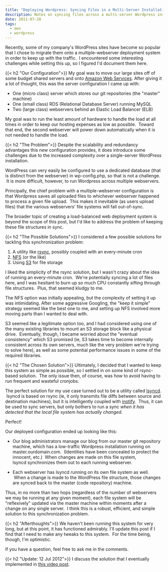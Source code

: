 ```yaml
---
title: "Deploying Wordpress: Syncing Files in a Multi-Server Installation"
description: Notes on syncing files across a multi-server Wordpress installation.
date: 2011-07-28
tags:
  - aws
  - wordpress
---
```


Recently, some of my company's WordPress sites have become so popular that I
chose to migrate them onto a multiple-webserver deployment system in order to
keep up with the traffic.  I encountered some interesting challenges while
setting this up, so I figured I'd document them here.

<!--more-->


{{< h2 "Our Configuration">}}
My goal was to move our large sites off of some budget shared servers and onto
[Amazon Web Services][]. After giving it a lot of thought, this was the
server configuration I came up with:

- One (micro class) server which stores our git repositories (the "master" machine)
- One (small class) RDS (Relational Database Server) running MySQL
- Two (large class) webservers behind an Elastic Load Balancer (ELB)

My goal was to run the least amount of hardware to handle the load at all times
in order to keep our hosting expenses as low as possible.  Toward that end, the
second webserver will power down automatically when it is not needed to handle
the load.


{{< h2 "The Problem">}}
Despite the scalability and redundancy advantages this new configuration
provides, it does introduce some challenges due to the increased complexity
over a single-server WordPress installation.

WordPress can very easily be configured to use a dedicated database (that is
distinct from the webserver) in wp-config.php, so that is not a challenge.  It
is more difficult, however, to run Wordpress across multiple webservers.

Principally, the chief problem with a multiple-webserver configuration is that
Wordpress saves all uploaded files to whichever webserver happened to process a
given file upload.  This makes it inevitable (as users upload files) that the
various webservers' file systems will fall out-of-sync.

The broader topic of creating a load-balanced web deployment system is beyond
the scope of this post, but I'd like to address the problem of keeping these
file structures in sync.


{{< h2 "The Possible Solutions">}}
I considered a few possible solutions for tackling
this synchronization problem:

1. A utility like [rsync][], possibly coupled with an every-minute cron
2. [NFS][] (or the like)
3. Using [S3][] for file storage

I liked the simplicity of the rsync solution, but I wasn't crazy about the idea
of running an every-minute cron.  We're potentially syncing a lot of files
here, and I was hesitant to burn up so much CPU constantly sifting through file
structures.  Plus, that seemed kludgy to me.

The NFS option was initially appealing, but the complexity of setting it up was
intimidating. After some aggressive Googling, the "keep it simple" strategy
seemed like the best one to me, and setting up NFS involved more moving parts
than I wanted to deal with.

S3 seemed like a legitimate option too, and I had considered using one of the
many existing libraries to mount an S3 storage block like a physical drive.
 Eventually, though, I became worried about the "eventual consistency" which S3
promised (ie, S3 takes time to become internally consistent across its own
servers, much like the very problem we're trying to solve here), as well as
some potential performance issues in some of the required libraries.


{{< h2 "The Chosen Solution">}}
Ultimately, I decided that I wanted to keep this system as simple as possible,
so I settled in on some kind of rsync-based solution.  The only issue then, of
course, was how to avoid having to run frequent and wasteful cronjobs.

The perfect solution for my use case turned out to be a utility called
[lsyncd][].  lsyncd is based on rsync (ie, it only transmits file diffs between
source and destination machines), but it is intelligently coupled with
[inotify][].  Thus, it can be used to sync servers, but only bothers to run a
sync _when it has detected that the local file system has actually changed._

Perfect!  

Our deployed configuration ended up looking like this:

- Our blog administrators manage our blog from our master git repository
  machine, which has a low-traffic Wordpress installation running on
  master.ourdomain.com.  (Identities have been concealed to protect the
  innocent, etc.)  When changes are made on this file system,
  lsyncd synchronizes them out to each running webserver.

- Each webserver has lsyncd running on its own file system as well.  When a
  change is made to the WordPress file structure, those changes are synced back
  to the master (code repository) machine.

Thus, in no more than two hops (regardless of the number of webservers we may
be running at any given moment), each file system will be "reflexively" updated
via the master machine within moments after a change on any single server.  I
think this is a robust, efficient, and simple solution to
this synchronization problem.


{{< h2 "Afterthoughts">}}
We haven't been running this system for very long, but at this point, it has
functioned admirably. I'll update this post if I find that I need to make any
tweaks to this system.  For the time being, though, I'm optimistic.

If you have a question, feel free to ask me in the comments.


{{< h2 "Update: 12 Jul 2012">}}
I discuss the solution that I eventually implemented in [this video post][].


[Amazon Web Services]: http://aws.amazon.com/
[NFS]:                 http://en.wikipedia.org/wiki/Network_File_System_(protocol)
[S3]:                  http://aws.amazon.com/s3/
[inotify]:             http://en.wikipedia.org/wiki/Inotify
[lsyncd]:              http://code.google.com/p/lsyncd/
[rsync]:               http://en.wikipedia.org/wiki/Rsync
[this video post]:     /blog/post/video-deploying-wordpress-on-multiple-load-balanced-servers-on-amazon-ec2/

